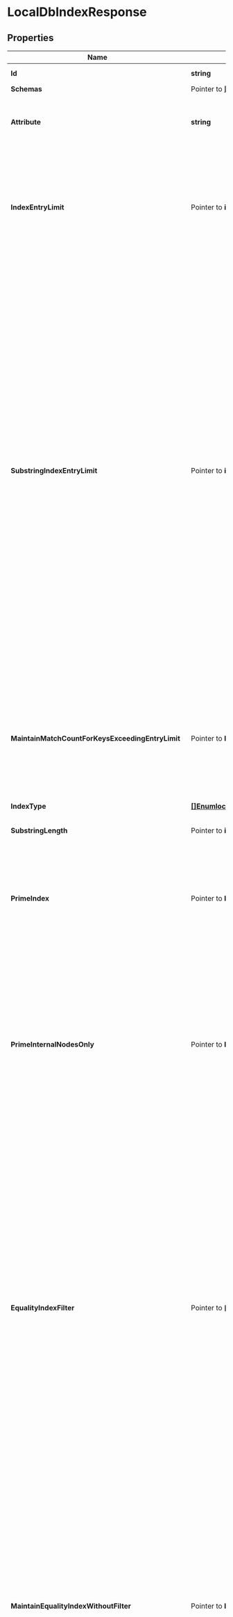 # LocalDbIndexResponse

## Properties

Name | Type | Description | Notes
------------ | ------------- | ------------- | -------------
**Id** | **string** | Name of the Backend | 
**Schemas** | Pointer to [**[]EnumlocalDbIndexSchemaUrn**](EnumlocalDbIndexSchemaUrn.md) |  | [optional] 
**Attribute** | **string** | Specifies the name of the attribute for which the index is to be maintained. | 
**IndexEntryLimit** | Pointer to **int32** | Specifies the maximum number of entries that are allowed to match a given index key before that particular index key is no longer maintained. | [optional] 
**SubstringIndexEntryLimit** | Pointer to **int32** | Specifies, for substring indexes, the maximum number of entries that are allowed to match a given index key before that particular index key is no longer maintained. Setting a large limit can dramatically increase the database size on disk and have a big impact on server performance if the indexed attribute is modified frequently. When a very large limit is required, creating a dedicated composite index with an index-filter-pattern of (attr&#x3D;*?*) will give the best balance between search and update performance. | [optional] 
**MaintainMatchCountForKeysExceedingEntryLimit** | Pointer to **bool** | Indicates whether to continue to maintain a count of the number of matching entries for an index key even after that count exceeds the index entry limit. | [optional] 
**IndexType** | [**[]EnumlocalDbIndexIndexTypeProp**](EnumlocalDbIndexIndexTypeProp.md) |  | 
**SubstringLength** | Pointer to **int32** | The length of substrings in a substring index. | [optional] 
**PrimeIndex** | Pointer to **bool** | If this option is enabled and this index&#39;s backend is configured to prime indexes, then this index will be loaded at startup. | [optional] 
**PrimeInternalNodesOnly** | Pointer to **bool** | If this option is enabled and this index&#39;s backend is configured to prime indexes using the preload method, then only the internal database nodes (i.e., the database keys but not values) should be primed when the backend is initialized. | [optional] 
**EqualityIndexFilter** | Pointer to **[]string** | A search filter that may be used in conjunction with an equality component for the associated attribute type. If an equality index filter is defined, then an additional equality index will be maintained for the associated attribute, but only for entries which match the provided filter. Further, the index will be used only for searches containing an equality component with the associated attribute type ANDed with this filter. | [optional] 
**MaintainEqualityIndexWithoutFilter** | Pointer to **bool** | Indicates whether to maintain a separate equality index for the associated attribute without any filter, in addition to maintaining an index for each equality index filter that is defined. If this is false, then the attribute will not be indexed for equality by itself but only in conjunction with the defined equality index filters. | [optional] 
**CacheMode** | Pointer to [**EnumlocalDbIndexCacheModeProp**](EnumlocalDbIndexCacheModeProp.md) |  | [optional] 
**Meta** | Pointer to [**MetaMeta**](MetaMeta.md) |  | [optional] 
**Urnpingidentityschemasconfigurationmessages20** | Pointer to [**MetaUrnPingidentitySchemasConfigurationMessages20**](MetaUrnPingidentitySchemasConfigurationMessages20.md) |  | [optional] 

## Methods

### NewLocalDbIndexResponse

`func NewLocalDbIndexResponse(id string, attribute string, indexType []EnumlocalDbIndexIndexTypeProp, ) *LocalDbIndexResponse`

NewLocalDbIndexResponse instantiates a new LocalDbIndexResponse object
This constructor will assign default values to properties that have it defined,
and makes sure properties required by API are set, but the set of arguments
will change when the set of required properties is changed

### NewLocalDbIndexResponseWithDefaults

`func NewLocalDbIndexResponseWithDefaults() *LocalDbIndexResponse`

NewLocalDbIndexResponseWithDefaults instantiates a new LocalDbIndexResponse object
This constructor will only assign default values to properties that have it defined,
but it doesn't guarantee that properties required by API are set

### GetId

`func (o *LocalDbIndexResponse) GetId() string`

GetId returns the Id field if non-nil, zero value otherwise.

### GetIdOk

`func (o *LocalDbIndexResponse) GetIdOk() (*string, bool)`

GetIdOk returns a tuple with the Id field if it's non-nil, zero value otherwise
and a boolean to check if the value has been set.

### SetId

`func (o *LocalDbIndexResponse) SetId(v string)`

SetId sets Id field to given value.


### GetSchemas

`func (o *LocalDbIndexResponse) GetSchemas() []EnumlocalDbIndexSchemaUrn`

GetSchemas returns the Schemas field if non-nil, zero value otherwise.

### GetSchemasOk

`func (o *LocalDbIndexResponse) GetSchemasOk() (*[]EnumlocalDbIndexSchemaUrn, bool)`

GetSchemasOk returns a tuple with the Schemas field if it's non-nil, zero value otherwise
and a boolean to check if the value has been set.

### SetSchemas

`func (o *LocalDbIndexResponse) SetSchemas(v []EnumlocalDbIndexSchemaUrn)`

SetSchemas sets Schemas field to given value.

### HasSchemas

`func (o *LocalDbIndexResponse) HasSchemas() bool`

HasSchemas returns a boolean if a field has been set.

### GetAttribute

`func (o *LocalDbIndexResponse) GetAttribute() string`

GetAttribute returns the Attribute field if non-nil, zero value otherwise.

### GetAttributeOk

`func (o *LocalDbIndexResponse) GetAttributeOk() (*string, bool)`

GetAttributeOk returns a tuple with the Attribute field if it's non-nil, zero value otherwise
and a boolean to check if the value has been set.

### SetAttribute

`func (o *LocalDbIndexResponse) SetAttribute(v string)`

SetAttribute sets Attribute field to given value.


### GetIndexEntryLimit

`func (o *LocalDbIndexResponse) GetIndexEntryLimit() int32`

GetIndexEntryLimit returns the IndexEntryLimit field if non-nil, zero value otherwise.

### GetIndexEntryLimitOk

`func (o *LocalDbIndexResponse) GetIndexEntryLimitOk() (*int32, bool)`

GetIndexEntryLimitOk returns a tuple with the IndexEntryLimit field if it's non-nil, zero value otherwise
and a boolean to check if the value has been set.

### SetIndexEntryLimit

`func (o *LocalDbIndexResponse) SetIndexEntryLimit(v int32)`

SetIndexEntryLimit sets IndexEntryLimit field to given value.

### HasIndexEntryLimit

`func (o *LocalDbIndexResponse) HasIndexEntryLimit() bool`

HasIndexEntryLimit returns a boolean if a field has been set.

### GetSubstringIndexEntryLimit

`func (o *LocalDbIndexResponse) GetSubstringIndexEntryLimit() int32`

GetSubstringIndexEntryLimit returns the SubstringIndexEntryLimit field if non-nil, zero value otherwise.

### GetSubstringIndexEntryLimitOk

`func (o *LocalDbIndexResponse) GetSubstringIndexEntryLimitOk() (*int32, bool)`

GetSubstringIndexEntryLimitOk returns a tuple with the SubstringIndexEntryLimit field if it's non-nil, zero value otherwise
and a boolean to check if the value has been set.

### SetSubstringIndexEntryLimit

`func (o *LocalDbIndexResponse) SetSubstringIndexEntryLimit(v int32)`

SetSubstringIndexEntryLimit sets SubstringIndexEntryLimit field to given value.

### HasSubstringIndexEntryLimit

`func (o *LocalDbIndexResponse) HasSubstringIndexEntryLimit() bool`

HasSubstringIndexEntryLimit returns a boolean if a field has been set.

### GetMaintainMatchCountForKeysExceedingEntryLimit

`func (o *LocalDbIndexResponse) GetMaintainMatchCountForKeysExceedingEntryLimit() bool`

GetMaintainMatchCountForKeysExceedingEntryLimit returns the MaintainMatchCountForKeysExceedingEntryLimit field if non-nil, zero value otherwise.

### GetMaintainMatchCountForKeysExceedingEntryLimitOk

`func (o *LocalDbIndexResponse) GetMaintainMatchCountForKeysExceedingEntryLimitOk() (*bool, bool)`

GetMaintainMatchCountForKeysExceedingEntryLimitOk returns a tuple with the MaintainMatchCountForKeysExceedingEntryLimit field if it's non-nil, zero value otherwise
and a boolean to check if the value has been set.

### SetMaintainMatchCountForKeysExceedingEntryLimit

`func (o *LocalDbIndexResponse) SetMaintainMatchCountForKeysExceedingEntryLimit(v bool)`

SetMaintainMatchCountForKeysExceedingEntryLimit sets MaintainMatchCountForKeysExceedingEntryLimit field to given value.

### HasMaintainMatchCountForKeysExceedingEntryLimit

`func (o *LocalDbIndexResponse) HasMaintainMatchCountForKeysExceedingEntryLimit() bool`

HasMaintainMatchCountForKeysExceedingEntryLimit returns a boolean if a field has been set.

### GetIndexType

`func (o *LocalDbIndexResponse) GetIndexType() []EnumlocalDbIndexIndexTypeProp`

GetIndexType returns the IndexType field if non-nil, zero value otherwise.

### GetIndexTypeOk

`func (o *LocalDbIndexResponse) GetIndexTypeOk() (*[]EnumlocalDbIndexIndexTypeProp, bool)`

GetIndexTypeOk returns a tuple with the IndexType field if it's non-nil, zero value otherwise
and a boolean to check if the value has been set.

### SetIndexType

`func (o *LocalDbIndexResponse) SetIndexType(v []EnumlocalDbIndexIndexTypeProp)`

SetIndexType sets IndexType field to given value.


### GetSubstringLength

`func (o *LocalDbIndexResponse) GetSubstringLength() int32`

GetSubstringLength returns the SubstringLength field if non-nil, zero value otherwise.

### GetSubstringLengthOk

`func (o *LocalDbIndexResponse) GetSubstringLengthOk() (*int32, bool)`

GetSubstringLengthOk returns a tuple with the SubstringLength field if it's non-nil, zero value otherwise
and a boolean to check if the value has been set.

### SetSubstringLength

`func (o *LocalDbIndexResponse) SetSubstringLength(v int32)`

SetSubstringLength sets SubstringLength field to given value.

### HasSubstringLength

`func (o *LocalDbIndexResponse) HasSubstringLength() bool`

HasSubstringLength returns a boolean if a field has been set.

### GetPrimeIndex

`func (o *LocalDbIndexResponse) GetPrimeIndex() bool`

GetPrimeIndex returns the PrimeIndex field if non-nil, zero value otherwise.

### GetPrimeIndexOk

`func (o *LocalDbIndexResponse) GetPrimeIndexOk() (*bool, bool)`

GetPrimeIndexOk returns a tuple with the PrimeIndex field if it's non-nil, zero value otherwise
and a boolean to check if the value has been set.

### SetPrimeIndex

`func (o *LocalDbIndexResponse) SetPrimeIndex(v bool)`

SetPrimeIndex sets PrimeIndex field to given value.

### HasPrimeIndex

`func (o *LocalDbIndexResponse) HasPrimeIndex() bool`

HasPrimeIndex returns a boolean if a field has been set.

### GetPrimeInternalNodesOnly

`func (o *LocalDbIndexResponse) GetPrimeInternalNodesOnly() bool`

GetPrimeInternalNodesOnly returns the PrimeInternalNodesOnly field if non-nil, zero value otherwise.

### GetPrimeInternalNodesOnlyOk

`func (o *LocalDbIndexResponse) GetPrimeInternalNodesOnlyOk() (*bool, bool)`

GetPrimeInternalNodesOnlyOk returns a tuple with the PrimeInternalNodesOnly field if it's non-nil, zero value otherwise
and a boolean to check if the value has been set.

### SetPrimeInternalNodesOnly

`func (o *LocalDbIndexResponse) SetPrimeInternalNodesOnly(v bool)`

SetPrimeInternalNodesOnly sets PrimeInternalNodesOnly field to given value.

### HasPrimeInternalNodesOnly

`func (o *LocalDbIndexResponse) HasPrimeInternalNodesOnly() bool`

HasPrimeInternalNodesOnly returns a boolean if a field has been set.

### GetEqualityIndexFilter

`func (o *LocalDbIndexResponse) GetEqualityIndexFilter() []string`

GetEqualityIndexFilter returns the EqualityIndexFilter field if non-nil, zero value otherwise.

### GetEqualityIndexFilterOk

`func (o *LocalDbIndexResponse) GetEqualityIndexFilterOk() (*[]string, bool)`

GetEqualityIndexFilterOk returns a tuple with the EqualityIndexFilter field if it's non-nil, zero value otherwise
and a boolean to check if the value has been set.

### SetEqualityIndexFilter

`func (o *LocalDbIndexResponse) SetEqualityIndexFilter(v []string)`

SetEqualityIndexFilter sets EqualityIndexFilter field to given value.

### HasEqualityIndexFilter

`func (o *LocalDbIndexResponse) HasEqualityIndexFilter() bool`

HasEqualityIndexFilter returns a boolean if a field has been set.

### GetMaintainEqualityIndexWithoutFilter

`func (o *LocalDbIndexResponse) GetMaintainEqualityIndexWithoutFilter() bool`

GetMaintainEqualityIndexWithoutFilter returns the MaintainEqualityIndexWithoutFilter field if non-nil, zero value otherwise.

### GetMaintainEqualityIndexWithoutFilterOk

`func (o *LocalDbIndexResponse) GetMaintainEqualityIndexWithoutFilterOk() (*bool, bool)`

GetMaintainEqualityIndexWithoutFilterOk returns a tuple with the MaintainEqualityIndexWithoutFilter field if it's non-nil, zero value otherwise
and a boolean to check if the value has been set.

### SetMaintainEqualityIndexWithoutFilter

`func (o *LocalDbIndexResponse) SetMaintainEqualityIndexWithoutFilter(v bool)`

SetMaintainEqualityIndexWithoutFilter sets MaintainEqualityIndexWithoutFilter field to given value.

### HasMaintainEqualityIndexWithoutFilter

`func (o *LocalDbIndexResponse) HasMaintainEqualityIndexWithoutFilter() bool`

HasMaintainEqualityIndexWithoutFilter returns a boolean if a field has been set.

### GetCacheMode

`func (o *LocalDbIndexResponse) GetCacheMode() EnumlocalDbIndexCacheModeProp`

GetCacheMode returns the CacheMode field if non-nil, zero value otherwise.

### GetCacheModeOk

`func (o *LocalDbIndexResponse) GetCacheModeOk() (*EnumlocalDbIndexCacheModeProp, bool)`

GetCacheModeOk returns a tuple with the CacheMode field if it's non-nil, zero value otherwise
and a boolean to check if the value has been set.

### SetCacheMode

`func (o *LocalDbIndexResponse) SetCacheMode(v EnumlocalDbIndexCacheModeProp)`

SetCacheMode sets CacheMode field to given value.

### HasCacheMode

`func (o *LocalDbIndexResponse) HasCacheMode() bool`

HasCacheMode returns a boolean if a field has been set.

### GetMeta

`func (o *LocalDbIndexResponse) GetMeta() MetaMeta`

GetMeta returns the Meta field if non-nil, zero value otherwise.

### GetMetaOk

`func (o *LocalDbIndexResponse) GetMetaOk() (*MetaMeta, bool)`

GetMetaOk returns a tuple with the Meta field if it's non-nil, zero value otherwise
and a boolean to check if the value has been set.

### SetMeta

`func (o *LocalDbIndexResponse) SetMeta(v MetaMeta)`

SetMeta sets Meta field to given value.

### HasMeta

`func (o *LocalDbIndexResponse) HasMeta() bool`

HasMeta returns a boolean if a field has been set.

### GetUrnpingidentityschemasconfigurationmessages20

`func (o *LocalDbIndexResponse) GetUrnpingidentityschemasconfigurationmessages20() MetaUrnPingidentitySchemasConfigurationMessages20`

GetUrnpingidentityschemasconfigurationmessages20 returns the Urnpingidentityschemasconfigurationmessages20 field if non-nil, zero value otherwise.

### GetUrnpingidentityschemasconfigurationmessages20Ok

`func (o *LocalDbIndexResponse) GetUrnpingidentityschemasconfigurationmessages20Ok() (*MetaUrnPingidentitySchemasConfigurationMessages20, bool)`

GetUrnpingidentityschemasconfigurationmessages20Ok returns a tuple with the Urnpingidentityschemasconfigurationmessages20 field if it's non-nil, zero value otherwise
and a boolean to check if the value has been set.

### SetUrnpingidentityschemasconfigurationmessages20

`func (o *LocalDbIndexResponse) SetUrnpingidentityschemasconfigurationmessages20(v MetaUrnPingidentitySchemasConfigurationMessages20)`

SetUrnpingidentityschemasconfigurationmessages20 sets Urnpingidentityschemasconfigurationmessages20 field to given value.

### HasUrnpingidentityschemasconfigurationmessages20

`func (o *LocalDbIndexResponse) HasUrnpingidentityschemasconfigurationmessages20() bool`

HasUrnpingidentityschemasconfigurationmessages20 returns a boolean if a field has been set.


[[Back to Model list]](../README.md#documentation-for-models) [[Back to API list]](../README.md#documentation-for-api-endpoints) [[Back to README]](../README.md)


